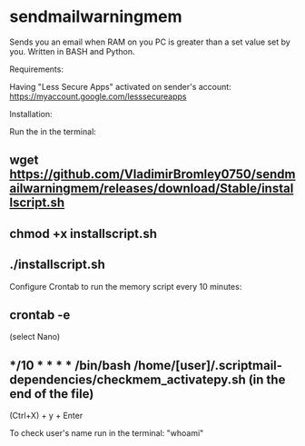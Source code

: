 # sendmailwarningmem
Sends you an email when RAM on you PC is greater than a set value set by you. Written in BASH and Python.

Requirements:

  Having "Less Secure Apps" activated on sender's account: https://myaccount.google.com/lesssecureapps
  
  
Installation:

  Run the in the terminal:         
  
  wget https://github.com/VladimirBromley0750/sendmailwarningmem/releases/download/Stable/installscript.sh
  ------
  chmod +x installscript.sh
  ------
  ./installscript.sh
  ------
  Configure Crontab to run the memory script every 10 minutes:
  
  crontab -e
  -----------------                                                                
  (select Nano)
 
  */10 * * * * /bin/bash /home/[user]/.scriptmail-dependencies/checkmem_activatepy.sh         (in the end of the file)
  -----------------
  (Ctrl+X) + y + Enter
  
  To check user's name run in the terminal: "whoami"
